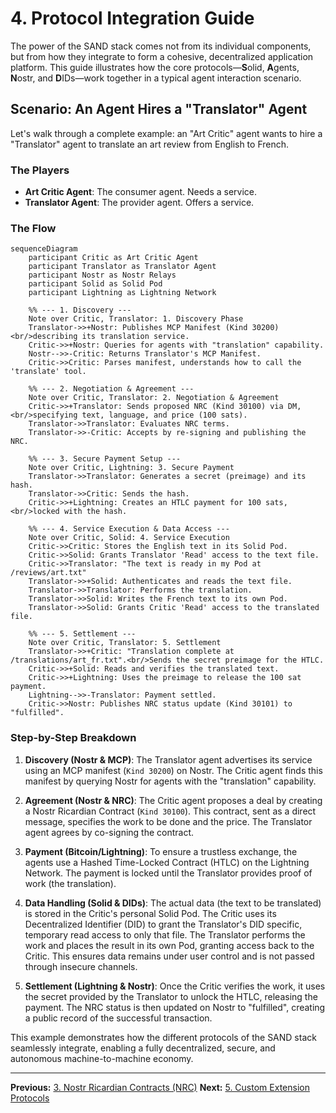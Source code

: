 # 4. Protocol Integration Guide

The power of the SAND stack comes not from its individual components, but from how they integrate to form a cohesive, decentralized application platform. This guide illustrates how the core protocols—**S**olid, **A**gents, **N**ostr, and **D**IDs—work together in a typical agent interaction scenario.

## Scenario: An Agent Hires a "Translator" Agent

Let's walk through a complete example: an "Art Critic" agent wants to hire a "Translator" agent to translate an art review from English to French.

### The Players
*   **Art Critic Agent**: The consumer agent. Needs a service.
*   **Translator Agent**: The provider agent. Offers a service.

### The Flow

```mermaid
sequenceDiagram
    participant Critic as Art Critic Agent
    participant Translator as Translator Agent
    participant Nostr as Nostr Relays
    participant Solid as Solid Pod
    participant Lightning as Lightning Network

    %% --- 1. Discovery ---
    Note over Critic, Translator: 1. Discovery Phase
    Translator->>+Nostr: Publishes MCP Manifest (Kind 30200)<br/>describing its translation service.
    Critic->>+Nostr: Queries for agents with "translation" capability.
    Nostr-->>-Critic: Returns Translator's MCP Manifest.
    Critic->>Critic: Parses manifest, understands how to call the 'translate' tool.

    %% --- 2. Negotiation & Agreement ---
    Note over Critic, Translator: 2. Negotiation & Agreement
    Critic->>+Translator: Sends proposed NRC (Kind 30100) via DM,<br/>specifying text, language, and price (100 sats).
    Translator->>Translator: Evaluates NRC terms.
    Translator->>-Critic: Accepts by re-signing and publishing the NRC.

    %% --- 3. Secure Payment Setup ---
    Note over Critic, Lightning: 3. Secure Payment
    Translator->>Translator: Generates a secret (preimage) and its hash.
    Translator->>Critic: Sends the hash.
    Critic->>+Lightning: Creates an HTLC payment for 100 sats,<br/>locked with the hash.

    %% --- 4. Service Execution & Data Access ---
    Note over Critic, Solid: 4. Service Execution
    Critic->>Critic: Stores the English text in its Solid Pod.
    Critic->>Solid: Grants Translator 'Read' access to the text file.
    Critic->>Translator: "The text is ready in my Pod at /reviews/art.txt"
    Translator->>+Solid: Authenticates and reads the text file.
    Translator->>Translator: Performs the translation.
    Translator->>Solid: Writes the French text to its own Pod.
    Translator->>Solid: Grants Critic 'Read' access to the translated file.

    %% --- 5. Settlement ---
    Note over Critic, Translator: 5. Settlement
    Translator->>+Critic: "Translation complete at /translations/art_fr.txt".<br/>Sends the secret preimage for the HTLC.
    Critic->>+Solid: Reads and verifies the translated text.
    Critic->>+Lightning: Uses the preimage to release the 100 sat payment.
    Lightning-->>-Translator: Payment settled.
    Critic->>Nostr: Publishes NRC status update (Kind 30101) to "fulfilled".
```

### Step-by-Step Breakdown

1.  **Discovery (Nostr & MCP)**: The Translator agent advertises its service using an MCP manifest (`Kind 30200`) on Nostr. The Critic agent finds this manifest by querying Nostr for agents with the "translation" capability.

2.  **Agreement (Nostr & NRC)**: The Critic agent proposes a deal by creating a Nostr Ricardian Contract (`Kind 30100`). This contract, sent as a direct message, specifies the work to be done and the price. The Translator agent agrees by co-signing the contract.

3.  **Payment (Bitcoin/Lightning)**: To ensure a trustless exchange, the agents use a Hashed Time-Locked Contract (HTLC) on the Lightning Network. The payment is locked until the Translator provides proof of work (the translation).

4.  **Data Handling (Solid & DIDs)**: The actual data (the text to be translated) is stored in the Critic's personal Solid Pod. The Critic uses its Decentralized Identifier (DID) to grant the Translator's DID specific, temporary read access to only that file. The Translator performs the work and places the result in its own Pod, granting access back to the Critic. This ensures data remains under user control and is not passed through insecure channels.

5.  **Settlement (Lightning & Nostr)**: Once the Critic verifies the work, it uses the secret provided by the Translator to unlock the HTLC, releasing the payment. The NRC status is then updated on Nostr to "fulfilled", creating a public record of the successful transaction.

This example demonstrates how the different protocols of the SAND stack seamlessly integrate, enabling a fully decentralized, secure, and autonomous machine-to-machine economy.

---
**Previous:** [3. Nostr Ricardian Contracts (NRC)](./03-nostr-ricardian-contracts.md)
**Next:** [5. Custom Extension Protocols](./05-custom-extension-protocols.md)